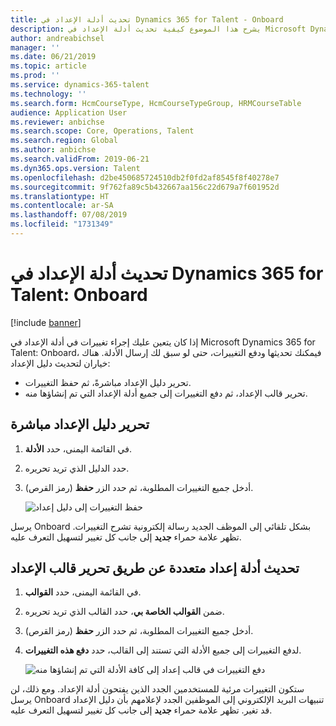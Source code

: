 ```yaml
---
title: تحديث أدلة الإعداد في Dynamics 365 for Talent - Onboard
description: يشرح هذا الموضوع كيفية تحديث أدلة الإعداد في Microsoft Dynamics 365 for Talent - Onboard، وكيفية دفع التغييرات إلى الأدلة الموجودة.
author: andreabichsel
manager: ''
ms.date: 06/21/2019
ms.topic: article
ms.prod: ''
ms.service: dynamics-365-talent
ms.technology: ''
ms.search.form: HcmCourseType, HcmCourseTypeGroup, HRMCourseTable
audience: Application User
ms.reviewer: anbichse
ms.search.scope: Core, Operations, Talent
ms.search.region: Global
ms.author: anbichse
ms.search.validFrom: 2019-06-21
ms.dyn365.ops.version: Talent
ms.openlocfilehash: d2be450685724510db2f0fd2af8545f8f40278e7
ms.sourcegitcommit: 9f762fa89c5b432667aa156c22d679a7f601952d
ms.translationtype: HT
ms.contentlocale: ar-SA
ms.lasthandoff: 07/08/2019
ms.locfileid: "1731349"
---
```

# <a name="update-onboarding-guides-in-dynamics-365-for-talent-onboard"></a>تحديث أدلة الإعداد في Dynamics 365 for Talent: Onboard

[!include [banner](includes/banner.md)]

إذا كان يتعين عليك إجراء تغييرات في أدلة الإعداد في Microsoft Dynamics 365 for Talent: Onboard، فيمكنك تحديثها ودفع التغييرات، حتى لو سبق لك إرسال الأدلة. هناك خياران لتحديث دليل الإعداد:

- تحرير دليل الإعداد مباشرةً، ثم حفظ التغييرات.
- تحرير قالب الإعداد، ثم دفع التغييرات إلى جميع أدلة الإعداد التي تم إنشاؤها منه.

## <a name="edit-an-onboarding-guide-directly"></a>تحرير دليل الإعداد مباشرة

1. في القائمة اليمنى، حدد **الأدلة**.
2. حدد الدليل الذي تريد تحريره.
3. أدخل جميع التغييرات المطلوبة، ثم حدد الزر **حفظ** (رمز القرص).

    ![[حفظ التغييرات إلى دليل إعداد](./media/onboard-save.png)](./media/onboard-save.png)

يرسل Onboard بشكل تلقائي إلى الموظف الجديد رسالة إلكترونية تشرح التغييرات. تظهر علامة حمراء **جديد** إلى جانب كل تغيير لتسهيل التعرف عليه.

## <a name="update-multiple-guides-by-editing-the-onboarding-template"></a>تحديث أدلة إعداد متعددة عن طريق تحرير قالب الإعداد

1. في القائمة اليمنى، حدد **القوالب**.
2. ضمن **القوالب الخاصة بي**، حدد القالب الذي تريد تحريره.
3. أدخل جميع التغييرات المطلوبة، ثم حدد الزر **حفظ** (رمز القرص).
4. لدفع التغييرات إلى جميع الأدلة التي تستند إلى القالب، حدد **دفع هذه التغييرات**.

    ![[دفع التغييرات في قالب إعداد إلى كافة الأدلة التي تم إنشاؤها منه](./media/onboard-push-changes.png)](./media/onboard-push-changes.png)

ستكون التغييرات مرئية للمستخدمين الجدد الذين يفتحون أدلة الإعداد. ومع ذلك، لن يرسل Onboard تنبيهات البريد الإلكتروني إلى الموظفين الجدد لإعلامهم بأن دليل الإعداد قد تغير. تظهر علامة حمراء **جديد** إلى جانب كل تغيير لتسهيل التعرف عليه. 
